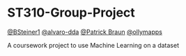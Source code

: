 # ST310-Group-Project
[@BSteiner1](https://github.com/BSteiner1) [@alvaro-dda](https://github.com/alvaro-dda) [@Patrick Braun](https://github.com/patrick-l-braun) [@ollymapps](https://github.com/ollymapps) 
 
A coursework project to use Machine Learning on a dataset 
